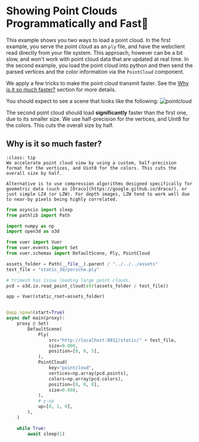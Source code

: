 
# Showing Point Clouds Programmatically and Fast💨

This example shows you two ways to load a point cloud. In the first example, you serve the point cloud as an `ply` file, and have the webclient read directly from your file system. This approach, however can be a bit slow, and won't work with point cloud data that are updated at real time. In the second example, you load the point cloud into python and then send the parsed vertices and the color information via the `PointCloud` component.

We apply a few tricks to make the point cloud transmit faster. See the [Why is it so much faster?](#why-is-it-so-much-faster) section for more details.

You should expect to see a scene that looks like the following:
![pointcloud](figures/pointcloud.png)

The second point cloud should load **significantly** faster than the first one, due to its smaller size. We use half-precision for the vertices, and Uint8 for the colors. This cuts the overall size by half.

## Why is it so much faster?

```{admonition} Why is it so much faster?
:class: tip
We accelerate point cloud view by using a custom, half-precision format for the vertices, and Uint8 for the colors. This cuts the overall size by half.

Alternative is to use compression algorithms designed specifically for geometric data (such as [Draco](https://google.github.io/draco/), or just simple LZ4 (or LZW). For depth images, LZW tend to work well due to near-by pixels being highly correlated.
```

```python
from asyncio import sleep
from pathlib import Path

import numpy as np
import open3d as o3d

from vuer import Vuer
from vuer.events import Set
from vuer.schemas import DefaultScene, Ply, PointCloud

assets_folder = Path(__file__).parent / "../../../assets"
test_file = "static_3d/porsche.ply"

# trimesh has issue loading large point clouds.
pcd = o3d.io.read_point_cloud(str(assets_folder / test_file))

app = Vuer(static_root=assets_folder)


@app.spawn(start=True)
async def main(proxy):
    proxy @ Set(
        DefaultScene(
            Ply(
                src="http://localhost:8012/static/" + test_file,
                size=0.008,
                position=[0, 0, 5],
            ),
            PointCloud(
                key="pointcloud",
                vertices=np.array(pcd.points),
                colors=np.array(pcd.colors),
                position=[0, 0, 0],
                size=0.008,
            ),
            # y-up
            up=[0, 1, 0],
        ),
    )

    while True:
        await sleep(1)
```

